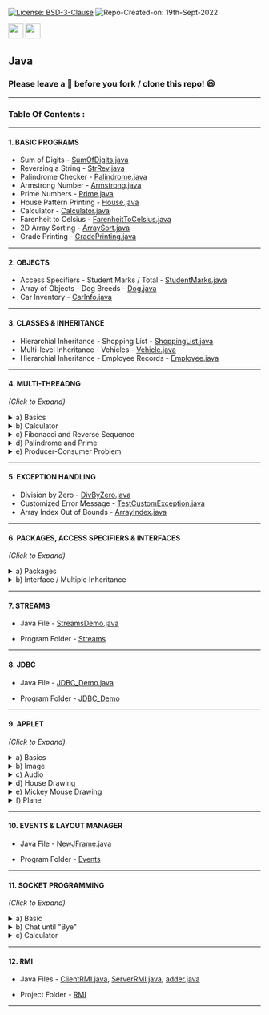 [![License: BSD-3-Clause](https://img.shields.io/badge/License-BSD_3--Clause-blue.svg?style=for-the-badge)](https://opensource.org/licenses/BSD-3-Clause)   ![Repo-Created-on: 19th-Sept-2022](https://img.shields.io/badge/Repo_Created_on-19th_Sept_2022-blue.svg?style=for-the-badge)     

<img src="https://img.shields.io/badge/-Java-blue?style=for-the-badge&logo=java&logoColor=white" height="30">   <img src="https://img.shields.io/github/repo-size/DeepthiTabithaBennet/Java?color=blue&style=for-the-badge" height="30">

## Java

### Please leave a 🌟 before you fork / clone this repo! 😃

----

### Table Of Contents :

-----

[//]: # (---------------------------------------------------------------------------------------------)

#### 1. BASIC PROGRAMS

  * Sum of Digits - [SumOfDigits.java](https://github.com/DeepthiTabithaBennet/Java/blob/main/SumOfDigits.java)
  * Reversing a String - [StrRev.java](https://github.com/DeepthiTabithaBennet/Java/blob/main/StrRev.java)
  * Palindrome Checker - [Palindrome.java](https://github.com/DeepthiTabithaBennet/Java/blob/main/Palindrome.java)
  * Armstrong Number - [Armstrong.java](https://github.com/DeepthiTabithaBennet/Java/blob/main/Armstrong.java) 
  * Prime Numbers - [Prime.java](https://github.com/DeepthiTabithaBennet/Java/blob/main/Prime.java) 
  * House Pattern Printing - [House.java](https://github.com/DeepthiTabithaBennet/Java/blob/main/House.java)
  * Calculator - [Calculator.java](https://github.com/DeepthiTabithaBennet/Java/blob/main/Calculator.java)
  * Farenheit to Celsius - [FarenheitToCelsius.java](https://github.com/DeepthiTabithaBennet/Java/blob/main/FarenheitToCelsius.java)
  * 2D Array Sorting - [ArraySort.java](https://github.com/DeepthiTabithaBennet/Java/blob/main/ArraySort.java)
  * Grade Printing - [GradePrinting.java](https://github.com/DeepthiTabithaBennet/Java/blob/main/GradePrinting.java)

-----

[//]: # (---------------------------------------------------------------------------------------------)

#### 2. OBJECTS

  * Access Specifiers - Student Marks / Total  - [StudentMarks.java](https://github.com/DeepthiTabithaBennet/Java/blob/main/StudentMarks.java)
  * Array of Objects - Dog Breeds - [Dog.java](https://github.com/DeepthiTabithaBennet/Java/blob/main/Dog.java)
  * Car Inventory - [CarInfo.java](https://github.com/DeepthiTabithaBennet/Java/blob/main/CarInfo.java)

-----

[//]: # (---------------------------------------------------------------------------------------------)

#### 3. CLASSES & INHERITANCE

  * Hierarchial Inheritance - Shopping List - [ShoppingList.java](https://github.com/DeepthiTabithaBennet/Java/blob/main/ShoppingList.java)
  * Multi-level Inheritance - Vehicles - [Vehicle.java](https://github.com/DeepthiTabithaBennet/Java/blob/main/Vehicle.java)
  * Hierarchial Inheritance - Employee Records - [Employee.java](https://github.com/DeepthiTabithaBennet/Java/blob/main/Employee.java)

-----

[//]: # (---------------------------------------------------------------------------------------------)

#### 4. MULTI-THREADNG
_(Click to Expand)_

<details>
<summary> a) Basics </summary>
<p> 

  * Thread Class - [MultiThreadingThreadClass.java](https://github.com/DeepthiTabithaBennet/Java/blob/main/MultiThreadingThreadClass.java)
 
  * Runnable Interface - [MultiThreadingRunnableInterface.java](https://github.com/DeepthiTabithaBennet/Java/blob/main/MultiThreadingRunnableInterface.java)

 </p>
</details>

<details>
<summary> b) Calculator </summary>
<p> 

  * Using Thread Class - [CalculatorThreadClass.java](https://github.com/DeepthiTabithaBennet/Java/blob/main/CalculatorThreadClass.java)
 
  * Using Runnable Interface - [CalculatorRunnableInterface.java](https://github.com/DeepthiTabithaBennet/Java/blob/main/CalculatorRunnableInterface.java)

 </p>
</details>

<details>
<summary> c) Fibonacci and Reverse Sequence </summary>
<p> 

  * Java Files - [Fibonacci.java](https://github.com/DeepthiTabithaBennet/Java/blob/main/MultiThreading_Fibonacci/src/multithreading_fibonacci/Fibonacci.java),
 [Reverse.java](https://github.com/DeepthiTabithaBennet/Java/blob/main/MultiThreading_Fibonacci/src/multithreading_fibonacci/Reverse.java),
 [Main](https://github.com/DeepthiTabithaBennet/Java/blob/main/MultiThreading_Fibonacci/src/multithreading_fibonacci/MultiThreading_Fibonacci.java)
 
  * Project Folder - [MultiThreading_Fibonacci](https://github.com/DeepthiTabithaBennet/Java/tree/main/MultiThreading_Fibonacci)

 </p>
</details>

<details>
<summary> d) Palindrome and Prime </summary>
<p> 

  * Java File - [MultiThreading.java](https://github.com/DeepthiTabithaBennet/Java/blob/main/MultiThreading/LabStuff/src/multithreading/MultiThreading.java)
 
  * Project Folder - [MultiThreading](https://github.com/DeepthiTabithaBennet/Java/tree/main/MultiThreading)

 </p>
</details>

<details>
<summary> e) Producer-Consumer Problem </summary>
<p> 

  * Java Files - [Producer.java](https://github.com/DeepthiTabithaBennet/Java/blob/main/multiThreading/src/multithreading1/Producer.java), [Consumer.java](https://github.com/DeepthiTabithaBennet/Java/blob/main/multiThreading/src/multithreading1/Consumer.java), [MultiThreading2.java](https://github.com/DeepthiTabithaBennet/Java/blob/main/multiThreading/src/multithreading1/MultiThreading2.java)
 
  * Project Folder - [multiThreading](https://github.com/DeepthiTabithaBennet/Java/tree/main/multiThreading)

 </p>
</details>

-----

[//]: # (---------------------------------------------------------------------------------------------)

#### 5. EXCEPTION HANDLING

  * Division by Zero - [DivByZero.java](https://github.com/DeepthiTabithaBennet/Java/blob/main/DivByZero.java)
  * Customized Error Message - [TestCustomException.java](https://github.com/DeepthiTabithaBennet/Java/blob/main/TestCustomException.java)
  * Array Index Out of Bounds - [ArrayIndex.java](https://github.com/DeepthiTabithaBennet/Java/blob/main/ArrayIndex.java)

-----

[//]: # (---------------------------------------------------------------------------------------------)

#### 6. PACKAGES, ACCESS SPECIFIERS & INTERFACES
_(Click to Expand)_

<details>
<summary> a) Packages </summary>
<p> 

  * Java Files - [Addition.java](https://github.com/DeepthiTabithaBennet/Java/blob/main/PackageCreation/src/Calculator/Addition.java), [Subtraction.java](https://github.com/DeepthiTabithaBennet/Java/blob/main/PackageCreation/src/Calculator/Subtraction.java), [Multiplication.java](https://github.com/DeepthiTabithaBennet/Java/blob/main/PackageCreation/src/Calculator/Multiplication.java), [Division.java](https://github.com/DeepthiTabithaBennet/Java/blob/main/PackageCreation/src/Calculator/Division.java), [Modulo.java](https://github.com/DeepthiTabithaBennet/Java/blob/main/PackageCreation/src/Calculator/Modulo.java), [Main](https://github.com/DeepthiTabithaBennet/Java/blob/main/PackageCreation/src/PackageCalculator.java)
 
  * Project Folder - [PackageCreation](https://github.com/DeepthiTabithaBennet/Java/tree/main/PackageCreation)

 </p>
</details>

<details>
<summary> b) Interface / Multiple Inheritance </summary>
<p> 

  * Java File - [Proficiency.java](https://github.com/DeepthiTabithaBennet/Java/blob/main/Proficiency.java)

 </p>
</details>

-----

[//]: # (---------------------------------------------------------------------------------------------)

#### 7. STREAMS

  * Java File - [StreamsDemo.java](https://github.com/DeepthiTabithaBennet/Java/blob/main/Streams/src/StreamsDemo.java)
 
  * Program Folder - [Streams](https://github.com/DeepthiTabithaBennet/Java/tree/main/Streams)

-----

[//]: # (---------------------------------------------------------------------------------------------)

#### 8. JDBC

  * Java File - [JDBC_Demo.java](https://github.com/DeepthiTabithaBennet/Java/blob/main/JDBC_Demo/src/jdbc_demo/JDBC_Demo.java)
 
  * Program Folder - [JDBC_Demo](https://github.com/DeepthiTabithaBennet/Java/tree/main/JDBC_Demo)

-----

[//]: # (---------------------------------------------------------------------------------------------)

#### 9. APPLET
_(Click to Expand)_

<details>
<summary> a) Basics </summary>
<p> 

  * Java File - [NewApplet.java](https://github.com/DeepthiTabithaBennet/Java/blob/main/Applet_StringLineRect/src/NewApplet.java)
 
  * Program Folder - [Applet_StringLineRect](https://github.com/DeepthiTabithaBennet/Java/tree/main/Applet_StringLineRect)

 </p>
</details>

<details>
<summary> b) Image </summary>
<p> 

  * Java File - [DisplayImage.java](https://github.com/DeepthiTabithaBennet/Java/blob/main/Applet_Image/src/DisplayImage.java)
 
  * Program Folder - [Applet_Image](https://github.com/DeepthiTabithaBennet/Java/tree/main/Applet_Image)

 </p>
</details>

<details>
<summary> c) Audio </summary>
<p> 

  * Java File - [NewApplet.java](https://github.com/DeepthiTabithaBennet/Java/blob/main/Applet_Audio/src/NewApplet.java)
 
  * Program Folder - [Applet_Audio](https://github.com/DeepthiTabithaBennet/Java/tree/main/Applet_Audio)

 </p>
</details>

<details>
<summary> d) House Drawing </summary>
<p> 

  * Java File - [HouseDrawing.java](https://github.com/DeepthiTabithaBennet/Java/blob/main/Applet_House/src/HouseDrawing.java)
 
  * Program Folder - [Applet_House](https://github.com/DeepthiTabithaBennet/Java/tree/main/Applet_House)

 </p>
</details>

<details>
<summary> e) Mickey Mouse Drawing </summary>
<p> 

  * Java File [MickeyMouse.java](https://github.com/DeepthiTabithaBennet/Java/blob/main/Applet_MickeyMouse/src/MickeyMouse.java)
 
  * Program Folder - [Applet_MickeyMouse](https://github.com/DeepthiTabithaBennet/Java/tree/main/Applet_MickeyMouse)

 </p>
</details>

<details>
<summary> f) Plane </summary>
<p> 

  * Java File - [Plane.java](https://github.com/DeepthiTabithaBennet/Java/blob/main/Applet_Plane/src/Plane.java)
 
  * Program Folder - [Applet_Plane](https://github.com/DeepthiTabithaBennet/Java/tree/main/Applet_Plane)

 </p>
</details>

-----

[//]: # (---------------------------------------------------------------------------------------------)

#### 10. EVENTS & LAYOUT MANAGER

  * Java File - [NewJFrame.java](https://github.com/DeepthiTabithaBennet/Java/blob/main/Events/src/NewJFrame.java)
 
  * Program Folder - [Events](https://github.com/DeepthiTabithaBennet/Java/tree/main/Events)

-----

[//]: # (---------------------------------------------------------------------------------------------)

#### 11. SOCKET PROGRAMMING
_(Click to Expand)_
<details>
<summary> a) Basic </summary>
<p> 

  * Basic Client Java File - [BasicClient.java](https://github.com/DeepthiTabithaBennet/Java/blob/main/BasicClient/src/BasicClient.java)

  * Basic Client Program Folder - [BasicClient](https://github.com/DeepthiTabithaBennet/Java/tree/main/BasicClient)
 
  * Basic Server Java File - [BasicServer.java](https://github.com/DeepthiTabithaBennet/Java/blob/main/BasicServer/src/BasicServer.java)

  * Basic Server Program Folder - [BasicServer](https://github.com/DeepthiTabithaBennet/Java/tree/main/BasicServer)

 </p>
</details>

<details>
<summary> b) Chat until "Bye" </summary>
<p> 

  * Client Java File - [Clientsocket1.java](https://github.com/DeepthiTabithaBennet/Java/blob/main/clientsocket1/src/clientsocket1/Clientsocket1.java)

  * Client Program Folder - [clientsocket1](https://github.com/DeepthiTabithaBennet/Java/tree/main/clientsocket1)
 
  * Server Java File - [Serversocket1.java](https://github.com/DeepthiTabithaBennet/Java/blob/main/serversocket1/src/serversocket1/Serversocket1.java)

  * Server Program Folder - [serversocket1](https://github.com/DeepthiTabithaBennet/Java/tree/main/serversocket1)

 </p>
</details>

<details>
<summary> c) Calculator </summary>
<p> 

  * Calculator Client Java File - [CalculatorClient.java](https://github.com/DeepthiTabithaBennet/Java/blob/main/CalculatorClient/src/CalculatorClient.java)
 
  * Calculator Client Program Folder - [CalculatorClient](https://github.com/DeepthiTabithaBennet/Java/tree/main/CalculatorClient)

  * Calculator Server Java File - [CalculatorServer.java](https://github.com/DeepthiTabithaBennet/Java/blob/main/CalculatorServer/src/CalculatorServer.java)

  * Calculator Server Program Folder - [CalculatorServer](https://github.com/DeepthiTabithaBennet/Java/tree/main/CalculatorServer)

 </p>
</details>

-----

[//]: # (---------------------------------------------------------------------------------------------)

#### 12. RMI
    
  * Java Files - [ClientRMI.java](https://github.com/DeepthiTabithaBennet/Java/blob/main/RMI/src/ClientRMI.java), [ServerRMI.java](https://github.com/DeepthiTabithaBennet/Java/blob/main/RMI/src/ServerRMI.java), [adder.java](https://github.com/DeepthiTabithaBennet/Java/blob/main/RMI/src/adder.java)
 
  * Project Folder - [RMI](https://github.com/DeepthiTabithaBennet/Java/tree/main/RMI)

-----
